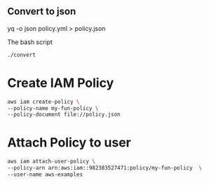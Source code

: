 ## Convert to json

yq -o json policy.yml > policy.json

The bash script

```sh
./convert
```

# Create  IAM Policy

```sh
aws iam create-policy \
--policy-name my-fun-policy \
--policy-document file://policy.json
```

# Attach Policy to user

```sh
aws iam attach-user-policy \
--policy-arn arn:aws:iam::982383527471:policy/my-fun-policy  \
--user-name aws-examples
```